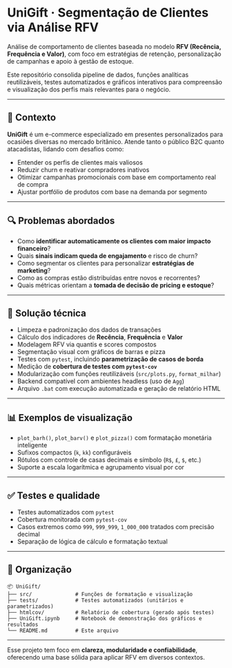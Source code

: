 # UniGift · Segmentação de Clientes via Análise RFV

Análise de comportamento de clientes baseada no modelo **RFV (Recência, Frequência e Valor)**, com foco em estratégias de retenção, personalização de campanhas e apoio à gestão de estoque.

Este repositório consolida pipeline de dados, funções analíticas reutilizáveis, testes automatizados e gráficos interativos para compreensão e visualização dos perfis mais relevantes para o negócio.

---

## 🧭 Contexto

**UniGift** é um e-commerce especializado em presentes personalizados para ocasiões diversas no mercado britânico. Atende tanto o público B2C quanto atacadistas, lidando com desafios como:

- Entender os perfis de clientes mais valiosos
- Reduzir churn e reativar compradores inativos
- Otimizar campanhas promocionais com base em comportamento real de compra
- Ajustar portfólio de produtos com base na demanda por segmento

---

## 🔍 Problemas abordados

- Como **identificar automaticamente os clientes com maior impacto financeiro**?
- Quais **sinais indicam queda de engajamento** e risco de churn?
- Como segmentar os clientes para personalizar **estratégias de marketing**?
- Como as compras estão distribuídas entre novos e recorrentes?
- Quais métricas orientam a **tomada de decisão de pricing e estoque**?

---

## 🎯 Solução técnica

- Limpeza e padronização dos dados de transações
- Cálculo dos indicadores de **Recência**, **Frequência** e **Valor**
- Modelagem RFV via quantis e scores compostos
- Segmentação visual com gráficos de barras e pizza
- Testes com `pytest`, incluindo **parametrização de casos de borda**
- Medição de **cobertura de testes com `pytest-cov`**
- Modularização com funções reutilizáveis (`src/plots.py`, `format_milhar`)
- Backend compatível com ambientes headless (uso de `Agg`)
- Arquivo `.bat` com execução automatizada e geração de relatório HTML

---

## 📊 Exemplos de visualização

- `plot_barh()`, `plot_barv()` e `plot_pizza()` com formatação monetária inteligente
- Sufixos compactos (`k`, `kk`) configuráveis
- Rótulos com controle de casas decimais e símbolo (`R$`, `£`, `$`, etc.)
- Suporte a escala logarítmica e agrupamento visual por cor

---

## ✅ Testes e qualidade

- Testes automatizados com `pytest`
- Cobertura monitorada com `pytest-cov`  
- Casos extremos como `999`, `999_999`, `1_000_000` tratados com precisão decimal  
- Separação de lógica de cálculo e formatação textual

---

## 📁 Organização

```
📦 UniGift/
├── src/              # Funções de formatação e visualização
├── tests/            # Testes automatizados (unitários e parametrizados)
├── htmlcov/          # Relatório de cobertura (gerado após testes)
├── UniGift.ipynb     # Notebook de demonstração dos gráficos e resultados
└── README.md         # Este arquivo
```

---

Esse projeto tem foco em **clareza, modularidade e confiabilidade**, oferecendo uma base sólida para aplicar RFV em diversos contextos.